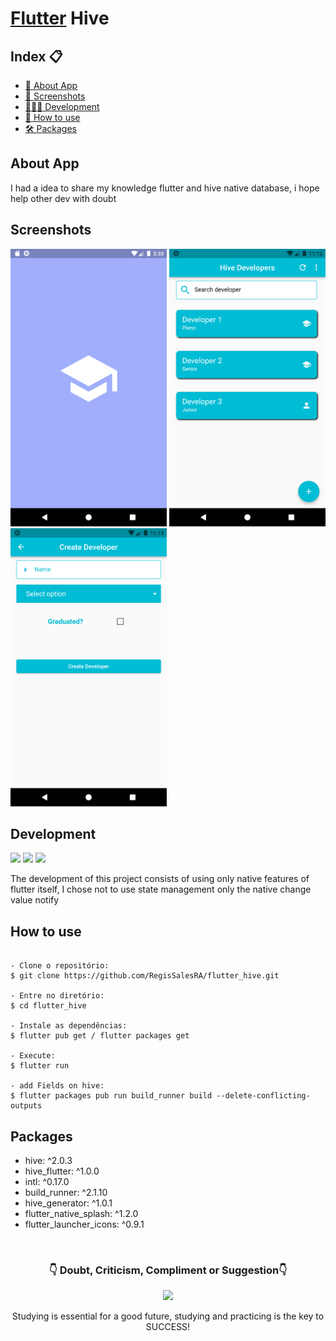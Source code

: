 # [Flutter][] Hive
[Flutter]: https://docs.flutter.dev/ 


<h2>Index 📋</h2>

   <p>

   - [📖 About App](#About-App)
   - [📱 Screenshots](#Screenshots)
   - [👨🏽‍💻 Development](#Development)
   - [📲 How to use](#How-to-use)
   - [🛠 Packages](#Packages)

   </p>

<h2>About App</h2>

<p>
I had a idea to share my knowledge flutter and hive native database, i hope help other dev with doubt
</p>

<h2>Screenshots</h2>

<img src="https://github.com/RegisSalesRA/Flutter_Hive/blob/master/assets/readme/logo.png" width="250"> <img src="https://github.com/RegisSalesRA/Flutter_Hive/blob/master/assets/readme/home.png" width="250"> <img src="https://github.com/RegisSalesRA/Flutter_Hive/blob/master/assets/readme/form.png" width="250"> 

<p>
</p>

<h2>Development</h2>

<img src="https://img.shields.io/badge/Flutter Version-3.3.2-blue"> <img src="https://img.shields.io/badge/Dart Version-2.18.1-blueviolet"> <img src="https://img.shields.io/badge/JDK version-11.0.16-yellowgreen">

<p>
The development of this project consists of using only native features of flutter itself, I chose not to use state management only the native change value notify
</p>


<h2>How to use</h2>
<p>

```

- Clone o repositório:
$ git clone https://github.com/RegisSalesRA/flutter_hive.git

- Entre no diretório:
$ cd flutter_hive

- Instale as dependências:
$ flutter pub get / flutter packages get

- Execute:
$ flutter run

- add Fields on hive:
$ flutter packages pub run build_runner build --delete-conflicting-outputs

```

</p>
 
<p>

<h2>Packages</h2>
<p>

- hive: ^2.0.3
- hive_flutter: ^1.0.0
- intl: ^0.17.0  
- build_runner: ^2.1.10
- hive_generator: ^1.0.1
- flutter_native_splash: ^1.2.0
- flutter_launcher_icons: ^0.9.1

</br>

<p align="center">
<h3 align="center">👇 Doubt, Criticism, Compliment or Suggestion👇</h3> 
  </p>
  <p align="center">
  <a href="https://www.linkedin.com/in/regisrommel/" target="_blank"><img src="https://img.shields.io/badge/-LinkedIn-%230077B5?style=for-the-badge&logo=linkedin&logoColor=white" target="_blank">
  </a> 
</p>
<p align="center">
 Studying is essential for a good future, studying and practicing is the key to SUCCESS!
</p>
